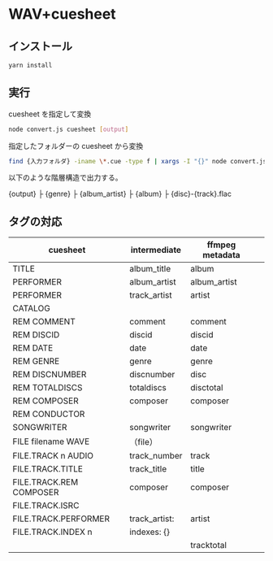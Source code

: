 # WAV+cuesheet

## インストール

```bash
yarn install
```

## 実行

cuesheet を指定して変換

```bash
node convert.js cuesheet [output]
```

指定したフォルダーの cuesheet から変換

```bash
find {入力フォルダ} -iname \*.cue -type f | xargs -I "{}" node convert.js "{}" [output]                                 
```

以下のような階層構造で出力する。

{output}
├ {genre}
  ├ {album_artist}
    ├ {album}
      ├ {disc}-{track}.flac

## タグの対応

| cuesheet                | intermediate  | ffmpeg metadata |     |
| ----------------------- | ------------- | --------------- | --- |
| TITLE                   | album_title   | album           |     |
| PERFORMER               | album_artist  | album_artist    |     |
| PERFORMER               | track_artist  | artist          |     |
| CATALOG                 |               |                 |     |
| REM COMMENT             | comment       | comment         |     |
| REM DISCID              | discid        | discid          |     |
| REM DATE                | date          | date            |     |
| REM GENRE               | genre         | genre           |     |
| REM DISCNUMBER          | discnumber    | disc            |     |
| REM TOTALDISCS          | totaldiscs    | disctotal       |     |
| REM COMPOSER            | composer      | composer        |     |
| REM CONDUCTOR           |               |                 |     |
| SONGWRITER              | songwriter    | songwriter      |     |
| FILE filename WAVE      | （file）      |                 |     |
| FILE.TRACK n AUDIO      | track_number  | track           |     |
| FILE.TRACK.TITLE        | track_title   | title           |     |
| FILE.TRACK.REM COMPOSER | composer      | composer        |     |
| FILE.TRACK.ISRC         |               |                 |     |
| FILE.TRACK.PERFORMER    | track_artist: | artist          |     |
| FILE.TRACK.INDEX n      | indexes: {}   |                 |     |
|                         |               | tracktotal      |     |


